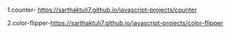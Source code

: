 1.counter-      https://sarthaktuli7.github.io/javascript-projects/counter

2.color-flipper-https://sarthaktuli7.github.io/javascript-projects/color-flipper

